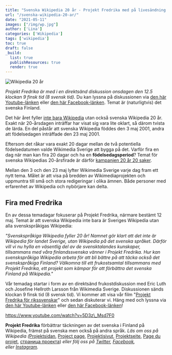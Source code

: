 ```yaml
---
title: "Svenska Wikipedia 20 år - Projekt Fredrika med på livesändning 12 maj"
url: "/svenska-wikipedia-20-ar/"
date: "2021-05-11"
images: ["/img/wp.jpg"]
author: ['Lina']
categories: ['Wikipedia']
tags: ['wikipedia']
toc: true
draft: false
_build:
  list: true
  publishResources: true
  render: true
---
```


![Wikipedia 20 år](/img/wp.jpg)


_Projekt Fredrika är med i en direktsänd diskussion onsdagen den 12.5 klockan 9 finsk tid (8 svensk tid)._ Du kan lyssna på diskussionen via [den här Youtube-länken](https://www.youtube.com/watch?v=iYc1GuV12MA) eller [den här Facebook-länken](https://www.facebook.com/WikimediaSverige/posts/10158197332172876). Temat är (naturligtvis) det svenska Finland.

Det här året fyller [inte bara Wikipedia](https://projektfredrika.fi/wikipedia-20-ar/) utan också svenska Wikipedia 20 år. Exakt när 20-årsdagen inträffar har visat sig vara lite oklart, så därom tvista de lärda. En del påstår att svenska Wikipedia föddes den 3 maj 2001, andra att födelsedagen inträffade den 23 maj 2001.

Eftersom det råkar vara exakt 20 dagar mellan de två potentiella födelsedatumen valde Wikimedia Sverige att bygga på det. Varför fira en dag när man kan fira 20 dagar och ha en **födelsedagsperiod**? Temat för svenska Wikipedias 20-årsfirade är därför [kampanjen 20 år 20 saker](https://sv.wikipedia.org/wiki/Wikipedia:20_%C3%A5r). 

Mellan den 3 och den 23 maj lyfter Wikimedia Sverige varje dag fram ett nytt tema. Målet är att visa på bredden av Wikimediaprojekten och uppmuntra till små och stora redigeringar i olika ämnen. Både personer med erfarenhet av Wikipedia och nybörjare kan delta.

Fira med Fredrika
-----------------

En av dessa temadagar fokuserar på Projekt Fredrika, närmare bestämt 12 maj. Temat är att svenska Wikipedia inte bara är Sveriges Wikipedia utan alla svenskspråkigas Wikipedia:

_"Svenskspråkiga Wikipedia fyller 20 år! Namnet gör klart att det inte är Wikipedia för landet Sverige, utan Wikipedia på det svenska språket. Därför vill vi nu hylla en väsentlig del av de svensktalandes kunskaper, tillsammans med våra finlandssvenska vänner i Projekt Fredrika. Hur kan svenskspråkiga Wikipedia arbeta för att bli bättre på att täcka också det svenskspråkiga Finland? Välkomna till ett frukostsamtal tillsammans med Projekt Fredrika, ett projekt som kämpar för att förbättra det svenska Finland på Wikipedia."_

Vår temadag startar i form av en direktsänd frukostdiskussion med Eric Luth och Josefine Hellroth Larsson från Wikimedia Sverige. Diskussionen sänds klockan 9 finsk tid (8 svensk tid). Vi kommer att visa vår film "[Projekt Fredrika för rikssvenskar](https://projektfredrika.fi/projekt-fredrika-for-rikssvenskar/)" och sedan diskuterar vi. Häng med och lyssna via [den här Youtube-länken](https://www.youtube.com/watch?v=iYc1GuV12MA) eller [den här Facebook-länken](https://www.facebook.com/WikimediaSverige/posts/10158197332172876)!

https://www.youtube.com/watch?v=5D3z\_Msd7F0

**Projekt Fredrika** förbättrar täckningen av det svenska i Finland på Wikipedia, främst på svenska men också på andra språk. _Läs om oss på Wikipedia (_[Projektsidan](https://sv.wikipedia.org/wiki/Wikipedia:Projekt_Fredrika), [Project page](https://en.wikipedia.org/wiki/Wikipedia:Projekt_Fredrika), [Projektisivut](https://fi.wikipedia.org/wiki/Wikipedia:Projekt_Fredrika), [Projektseite](https://de.wikipedia.org/wiki/Wikipedia:Projekt_Fredrika), [Page du projet](https://fr.wikipedia.org/wiki/Wikipedia:Projekt_Fredrika), [страница проекта](https://ru.wikipedia.org/wiki/Wikipedia:Projekt_Fredrika)) _eller följ oss på [Twitter](https://twitter.com/projektfredrika), [Facebook](https://www.facebook.com/projektfredrika/), eller [Instagram](http://instagram.com/projektfredrika)._
